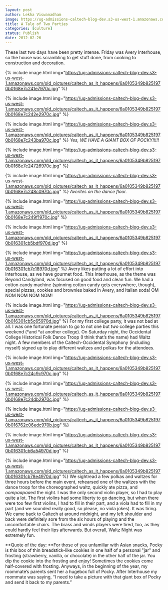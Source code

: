 ```yaml
---
layout: post
author: Lekha Viswanadham
image: https://ug-admissions-caltech-blog-dev.s3-us-west-1.amazonaws.com/old_pictures/caltech_as_it_happens/6a0105349b8251970b0168e7c23f07970c.jpg
title: A Tale of Two Parties 
categories: [culture]
status: Publish
date: 2012-02-26
---
```


These last two days have been pretty intense. Friday was Avery Interhouse, so the house was scrambling to get stuff done, from cooking to construction and decoration.


{% include image.html img="https://ug-admissions-caltech-blog-dev.s3-us-west-1.amazonaws.com/old_pictures/caltech_as_it_happens/6a0105349b8251970b0168e7c241e7970c.jpg" %}

{% include image.html img="https://ug-admissions-caltech-blog-dev.s3-us-west-1.amazonaws.com/old_pictures/caltech_as_it_happens/6a0105349b8251970b0168e7c242e2970c.jpg" %}

{% include image.html img="https://ug-admissions-caltech-blog-dev.s3-us-west-1.amazonaws.com/old_pictures/caltech_as_it_happens/6a0105349b8251970b0168e7c243ba970c.jpg" %}
*Yes, WE HAVE A GIANT BOX OF POCKY!!!!!*


{% include image.html img="https://ug-admissions-caltech-blog-dev.s3-us-west-1.amazonaws.com/old_pictures/caltech_as_it_happens/6a0105349b8251970b0168e7c24726970c.jpg" %}

{% include image.html img="https://ug-admissions-caltech-blog-dev.s3-us-west-1.amazonaws.com/old_pictures/caltech_as_it_happens/6a0105349b8251970b0168e7c248c0970c.jpg" %}
*Averites on the dance floor.*


{% include image.html img="https://ug-admissions-caltech-blog-dev.s3-us-west-1.amazonaws.com/old_pictures/caltech_as_it_happens/6a0105349b8251970b0168e7c249f1970c.jpg" %}

{% include image.html img="https://ug-admissions-caltech-blog-dev.s3-us-west-1.amazonaws.com/old_pictures/caltech_as_it_happens/6a0105349b8251970b016301cb5bdf970d.jpg" %}

{% include image.html img="https://ug-admissions-caltech-blog-dev.s3-us-west-1.amazonaws.com/old_pictures/caltech_as_it_happens/6a0105349b8251970b016301cb7c18970d.jpg" %}
Avery likes putting a lot of effort into Interhouse, as we have gourmet food. This Interhouse, as the theme was Beyond Candyland, was focused on good food and clean fun. We had a cotton candy machine (spinning cotton candy gets everywhere, though), special pizzas, cookies and brownies baked in Avery, and Italian soda! OM NOM NOM NOM NOM!


{% include image.html img="https://ug-admissions-caltech-blog-dev.s3-us-west-1.amazonaws.com/old_pictures/caltech_as_it_happens/6a0105349b8251970b016301cb5c65970d.jpg" %}
For my first college party, it was not bad at all. I was one fortunate person to go to not one but *two* college parties this weekend (*and *at another college). On Saturday night, the Occidental College Historical Folk Dance Troop (I think that’s the name) had Waltz night. A few members of the Caltech-Occidental Symphony (including myself) signed up to play different waltzes and polkas for the attendees.


{% include image.html img="https://ug-admissions-caltech-blog-dev.s3-us-west-1.amazonaws.com/old_pictures/caltech_as_it_happens/6a0105349b8251970b0168e7c24c9c970c.jpg" %}

{% include image.html img="https://ug-admissions-caltech-blog-dev.s3-us-west-1.amazonaws.com/old_pictures/caltech_as_it_happens/6a0105349b8251970b0168e7c24db2970c.jpg" %}

{% include image.html img="https://ug-admissions-caltech-blog-dev.s3-us-west-1.amazonaws.com/old_pictures/caltech_as_it_happens/6a0105349b8251970b016762c06edc970b.jpg" %}

{% include image.html img="https://ug-admissions-caltech-blog-dev.s3-us-west-1.amazonaws.com/old_pictures/caltech_as_it_happens/6a0105349b8251970b016301cb6a54970d.jpg" %}

{% include image.html img="https://ug-admissions-caltech-blog-dev.s3-us-west-1.amazonaws.com/old_pictures/caltech_as_it_happens/6a0105349b8251970b016301cb78e4970d.jpg" %}
We sightread a few polkas and waltzes for three hours before the main event, rehearsed one of the waltzes with the dance troop for the choreographed waltz, quickly ate pizza, and *oompaapaa*ed the night. I was the only second violin player, so I had to play quite a lot. The first violins had some liberty to go dancing, but when there were too few first violins, I had to fill in their part, and a viola had to fill in my part (and we sounded really good, so please, no viola jokes). It was tiring. We came back to Caltech at around midnight, and my left shoulder and back were definitely sore from the six hours of playing and the uncomfortable chairs. The brass and winds players were tired, too, as they could hardly feel their lips afterwards. But overall, Waltz Night was extremely fun.

**Quote of the day: **For those of you unfamiliar with Asian snacks, Pocky is this box of thin breadstick-like cookies in one half of a personal "jar" and frosting (strawberry, vanilla, or chocolate) in the other half of the jar. You dip the cookie into the frosting and enjoy! Sometimes the cookies come half-covered with frosting. Anyways, in the beginning of the year, my roommate’s parents sent her a hugebox full of Pocky. After Interhouse my roommate was saying, “I need to take a picture with that giant box of Pocky and send it back to my parents.”
